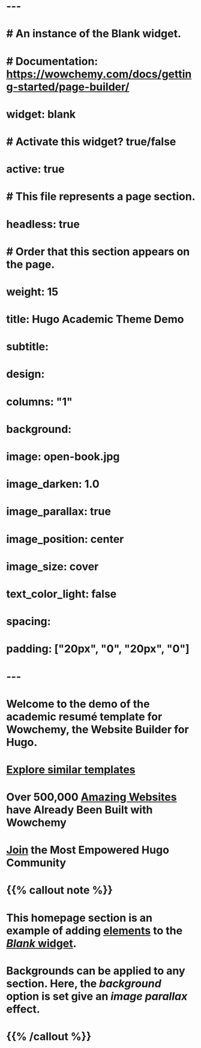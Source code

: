 # ---
# # An instance of the Blank widget.
# # Documentation: https://wowchemy.com/docs/getting-started/page-builder/
# widget: blank
# 
# # Activate this widget? true/false
# active: true
# 
# # This file represents a page section.
# headless: true
# 
# # Order that this section appears on the page.
# weight: 15
# 
# title: Hugo Academic Theme Demo
# subtitle:
# 
# design:
#   columns: "1"
#   background:
#     image: open-book.jpg
#     image_darken: 1.0
#     image_parallax: true
#     image_position: center
#     image_size: cover
#     text_color_light: false
#   spacing:
#     padding: ["20px", "0", "20px", "0"]
# ---
# 
# Welcome to the demo of the **academic resumé template** for Wowchemy, the Website Builder for Hugo.
# 
# [Explore similar templates](https://wowchemy.com/templates/)
# 
# **Over 500,000 [Amazing Websites](https://wowchemy.com/) have Already Been Built with Wowchemy**
# 
# **[Join](https://wowchemy.com/templates/) the Most Empowered Hugo Community**
# 
# {{% callout note %}}
# This homepage section is an example of adding [elements](https://wowchemy.com/docs/content/writing-markdown-latex/) to the [*Blank* widget](https://wowchemy.com/docs/getting-started/page-builder/).
# 
# Backgrounds can be applied to any section. Here, the *background* option is set give an *image parallax* effect.
# {{% /callout %}}
